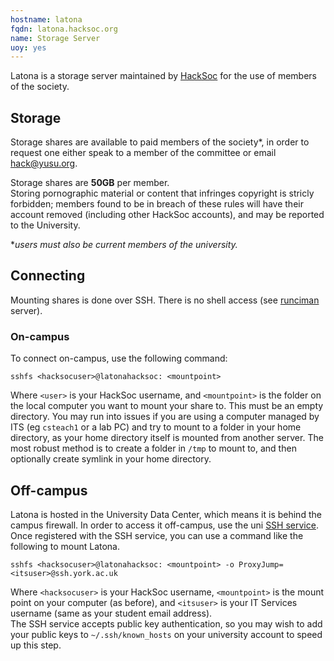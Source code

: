 ```yaml
---
hostname: latona
fqdn: latona.hacksoc.org
name: Storage Server
uoy: yes
---
```


<!-- name is temporary before names are voted on -->

Latona <!-- let's go away--> is a storage server maintained by [HackSoc](https://www.hacksoc.org) for the use of members of the society. 

## Storage
Storage shares are available to paid members of the society*, in order to request one either speak to a member of the committee or email [hack@yusu.org](mailto:hack@yusu.org).

Storage shares are **50GB** per member.  
Storing pornographic material or content that infringes copyright is stricly forbidden; members found to be in breach of these rules will have their account removed (including other HackSoc accounts), and may be reported to the University.

**users must also be current members of the university.*

## Connecting
Mounting shares is done over SSH. There is no shell access (see [runciman] server).

### On-campus
To connect on-campus, use the following command:
```
sshfs <hacksocuser>@latonahacksoc: <mountpoint>
```
Where `<user>` is your HackSoc username, and `<mountpoint>` is the folder on the local computer you want to mount your share to. This must be an empty directory. You may run into issues if you are using a computer managed by ITS (eg `csteach1` or a lab PC) and try to mount to a folder in your home directory, as your home directory itself is mounted from another server. The most robust method is to create a folder in `/tmp` to mount to, and then optionally create symlink in your home directory.

## Off-campus
Latona is hosted in the University Data Center, which means it is behind the campus firewall. In order to access it off-campus, use the uni [SSH service]. Once registered with the SSH service, you can use a command like the following to mount Latona.

```
sshfs <hacksocuser>@latonahacksoc: <mountpoint> -o ProxyJump=<itsuser>@ssh.york.ac.uk 
```
Where `<hacksocuser>` is your HackSoc username, `<mountpoint>` is the mount point on your computer (as before), and `<itsuser>` is your IT Services username (same as your student email address).  
The SSH service accepts public key authentication, so you may wish to add your public keys to `~/.ssh/known_hosts` on your university account to speed up this step.

[runciman]: https://runciman.hacksoc.org
[SSH service]: https://www.york.ac.uk/it-services/services/ssh/